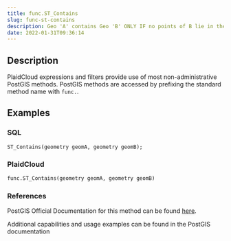 ```yaml
---
title: func.ST_Contains
slug: func-st-contains
description: Geo 'A' contains Geo 'B' ONLY IF no points of B lie in the exterior of A, and at least one point of B interior lies in A interior
date: 2022-01-31T09:36:14
---
```



## Description


PlaidCloud expressions and filters provide use of most non-administrative PostGIS methods. PostGIS methods are accessed by prefixing the standard method name with `func.`.



## Examples


### SQL



```
ST_Contains(geometry geomA, geometry geomB);
```


### PlaidCloud



```python
func.ST_Contains(geometry geomA, geometry geomB)
```


### References


PostGIS Official Documentation for this method can be found [here](https://postgis.net/docs/manual-3.1/ST_Contains.html).



Additional capabilities and usage examples can be found in the PostGIS documentation

